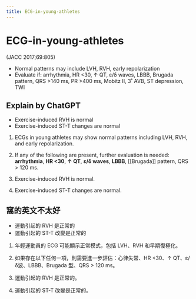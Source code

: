 ```yaml
---
title: ECG-in-young-athletes
---
```

# ECG-in-young-athletes

 (JACC 2017;69:805)

* Normal patterns may include LVH, RVH, early repolarization
* Evaluate if: arrhythmia, HR <30, ↑ QT, ε/δ waves, LBBB, Brugada pattern, QRS >140 ms, PR >400 ms, Mobitz II, 3˚ AVB, ST depression, TWI



## Explain by ChatGPT

* Exercise-induced RVH is normal
* Exercise-induced ST-T changes are normal

1. ECGs in young athletes may show normal patterns including LVH, RVH, and early repolarization.

2. If any of the following are present, further evaluation is needed: **arrhythmia**, **HR <30**, **↑ QT**, **ε/δ waves**, **LBBB**, [[Brugada]] pattern, QRS  > 120 ms.

3. Exercise-induced RVH is normal.

4. Exercise-induced ST-T changes are normal.

## 窩的英文不太好

* 運動引起的 RVH 是正常的
* 運動引起的 ST-T 改變是正常的

1. 年輕運動員的 ECG 可能顯示正常模式，包括 LVH、RVH 和早期復極化。

2. 如果存在以下任何一項，則需要進一步評估：心律失常、HR <30、↑ QT、ε/δ波、LBBB、Brugada 型、QRS > 120 ms。

3. 運動引起的 RVH 是正常的。

4. 運動引起的 ST-T 改變是正常的。
